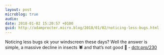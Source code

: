 ```yaml
---
layout: post
microblog: true
audio: 
date: 2018-01-02 15:20:57 +0100
guid: http://adamprocter.micro.blog/2018/01/02/noticing-less-bugs.html
---
```

Noticing less bugs ok your windscreen these days? Well the answer is simple, a massive decline in insects 🕷 and that’s not good 🐞 - [dctr.pro/230](http://dctr.pro/230)

